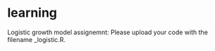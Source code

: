 # learning

Logistic growth model assignemnt:
Please upload your code with the filename <last name>_logistic.R.
